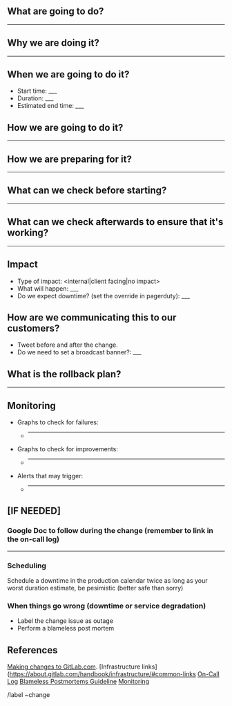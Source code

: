 ## What are going to do?
___

## Why we are doing it?
___

## When we are going to do it?
  * Start time: ___
  * Duration: ___
  * Estimated end time: ___

## How we are going to do it?
___

## How we are preparing for it?
___

## What can we check before starting?
___

## What can we check afterwards to ensure that it's working?
___

## Impact
  * Type of impact: <internal|client facing|no impact>
  * What will happen: ___
  * Do we expect downtime? (set the override in pagerduty): ___

## How are we communicating this to our customers?
  * Tweet before and after the change.
  * Do we need to set a broadcast banner?: ___

## What is the rollback plan?
___

## Monitoring
  * Graphs to check for failures:
    * ___
  * Graphs to check for improvements:
    * ___
  * Alerts that may trigger:
    * ___

## [IF NEEDED]

### Google Doc to follow during the change (remember to link in the on-call log)
___

### Scheduling

Schedule a downtime in the production calendar twice as long as your worst duration estimate, be pesimistic (better safe than sorry)

### When things go wrong (downtime or service degradation)
  * Label the change issue as outage
  * Perform a blameless post mortem

## References

[Making changes to GitLab.com](https://about.gitlab.com/handbook/infrastructure/#making-changes-to-gitlabcom).
[Infrastructure links](https://about.gitlab.com/handbook/infrastructure/#common-links
[On-Call Log](https://docs.google.com/document/d/1nWDqjzBwzYecn9Dcl4hy1s4MLng_uMq-8yGRMxtgK6M/edit#)
[Blameless Postmortems Guideline](https://about.gitlab.com/handbook/infrastructure/#postmortems)
[Monitoring](http://monitor.gitlab.net)

/label ~change
